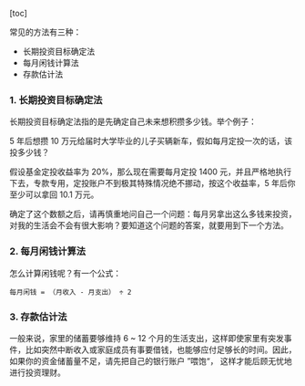[toc]

常见的方法有三种：

+ 长期投资目标确定法
+ 每月闲钱计算法
+ 存款估计法

### 1. 长期投资目标确定法

长期投资目标确定法指的是先确定自己未来想积攒多少钱。举个例子：

5 年后想攒 10 万元给届时大学毕业的儿子买辆新车，假如每月定投一次的话，该投多少钱？

假设基金定投收益率为 20%，那么现在需要每月定投 1400 元，并且严格地执行下去，专款专用，定投账户不到极其特殊情况绝不挪动，按这个收益率，5 年后你至少可以拿回 10.1 万元。

确定了这个数额之后，请再慎重地问自己一个问题：每月另拿出这么多钱来投资，对我的生活会不会有很大影响？要知道这个问题的答案，就要用到下一个方法。

### 2. 每月闲钱计算法

怎么计算闲钱呢？有一个公式：

```text
每月闲钱 = （月收入 - 月支出） ÷ 2
```

### 3. 存款估计法

一般来说，家里的储蓄要够维持 6 ~ 12 个月的生活支出，这样即使家里有突发事件，比如突然中断收入或家庭成员有事要借钱，也能够应付足够长的时间。因此，如果你的资金储蓄量不足，请先把自己的银行账户 ”喂饱“， 这样才能后顾无忧地进行投资理财。



